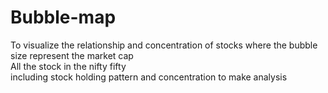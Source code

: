 # Bubble-map
To visualize the relationship and concentration of stocks
where the bubble size represent the market cap
<br>
All the stock in the nifty fifty<br>
including  stock holding pattern and concentration to make analysis
